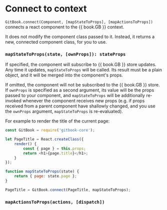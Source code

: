 # Connect to context

`GitBook.connect(Component, [mapStateToProps], [mapActionsToProps])` connects a react component to the {{ book.GB }} context.

It does not modify the component class passed to it.
Instead, it returns a new, connected component class, for you to use.

### `mapStateToProps(state, [ownProps]): stateProps`

If specified, the component will subscribe to {{ book.GB }} store updates. Any time it updates, `mapStateToProps` will be called. Its result must be a plain object, and it will be merged into the component's props.

If omitted, the component will not be subscribed to the {{ book.GB }} store. If `ownProps` is specified as a second argument, its value will be the props passed to your component, and `mapStateToProps` will be additionally re-invoked whenever the component receives new props (e.g. if props received from a parent component have shallowly changed, and you use the `ownProps` argument, `mapStateToProps` is re-evaluated).

For example to render the title of the current page:

```js
const GitBook = require('gitbook-core');

let PageTitle = React.createClass({
    render() {
        const { page } = this.props;
        return <h1>{page.title}</h1>;
    }
});

function mapStateToProps(state) {
    return { page: state.page };
}

PageTitle = GitBook.connect(PageTitle, mapStateToProps);
```

### `mapActionsToProps(actions, [dispatch])`
